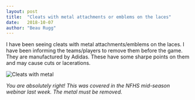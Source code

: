 ```yaml
---
layout: post
title:  "Cleats with metal attachments or emblems on the laces"
date:   2018-10-07
author: "Beau Rugg"
---
```


I have been seeing cleats with metal attachments/emblems on the laces. I have
been informing the teams/players to remove them before the game. They are
manufactured by Adidas. These have some sharpe points on them and may cause cuts
or lacerations.

![Cleats with metal](https://storage.googleapis.com/ohsaa-websites/questions/cleats-with-metal.png)

<!--more-->

*You are absolutely right! This was covered in the NFHS mid-season webinar last
week. The metal must be removed.*
